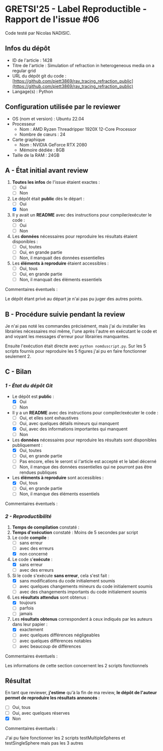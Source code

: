 # GRETSI'25 - Label Reproductible - Rapport de l'issue #06

Code testé par Nicolas NADISIC.

## Infos du dépôt

* ID de l'article : 1428
* Titre de l'article : Simulation of refraction in heterogeneous media on a regular grid
* URL du dépôt git du code : [https://github.com/piett3869/ray_tracing_refraction_public](https://github.com/piett3869/ray_tracing_refraction_public)
* Langage(s) : Python

## Configuration utilisée par le reviewer

* OS (nom et version) : Ubuntu 22.04
* Processeur
  * Nom : AMD Ryzen Threadripper 1920X 12-Core Processor
  * Nombre de cœurs : 24
* Carte graphique
  * Nom : NVIDIA GeForce RTX 2080
  * Mémoire dédiée : 8GB
* Taille de la RAM : 24GB

## A - État initial avant review

1. **Toutes les infos** de l'issue étaient exactes :
   * [ ] Oui
   * [ ] Non
2. Le dépôt était **public** dès le départ :
   * [ ] Oui
   * [x] Non
3. Il y avait un **README** avec des instructions pour compiler/exécuter le code :
   * [ ] Oui
   * [ ] Non
4. Les **données** nécessaires pour reproduire les résultats étaient disponibles :
   * [ ] Oui, toutes
   * [ ] Oui, en grande partie
   * [ ] Non, il manquait des données essentielles
5. Les **éléments à reproduire** étaient accessibles :
   * [ ] Oui, tous
   * [ ] Oui, en grande partie
   * [ ] Non, il manquait des éléments essentiels

Commentaires éventuels :

Le dépôt étant privé au départ je n'ai pas pu juger des autres points.

## B - Procédure suivie pendant la review

Je n'ai pas noté les commandes précisément, mais j'ai du installer les librairies nécessaires moi même, l'une après l'autre en exécutant le code et and voyant les messages d'erreur pour librairies manquantes.

Ensuite l'exécution était directe avec `python nomduscript.py`. Sur les 5 scripts fournis pour reproduire les 5 figures j'ai pu en faire fonctionner seulement 2.

## C - Bilan

### _1 - État du dépôt Git_

* Le dépôt est **public** :
  * [x] Oui
  * [ ] Non
* Il y a un **README** avec des instructions pour compiler/exécuter le code :
  * [ ] Oui, et elles sont exhaustives
  * [ ] Oui, avec quelques détails mineurs qui manquent
  * [x] Oui, avec des informations importantes qui manquent
  * [ ] Non
* Les **données** nécessaires pour reproduire les résultats sont disponibles publiquement :
  * [x] Oui, toutes
  * [ ] Oui, en grande partie
  * [ ] Pas encore, elles le seront si l'article est accepté et le label décerné
  * [ ] Non, il manque des données essentielles qui ne pourront pas être rendues publiques
* Les **éléments à reproduire** sont accessibles :
  * [x] Oui, tous
  * [ ] Oui, en grande partie
  * [ ] Non, il manque des éléments essentiels

Commentaires éventuels : 

### _2 - Reproductibilité_

1. **Temps de compilation** constaté :
2. **Temps d'exécution** constaté : Moins de 5 secondes par script
3. Le code **compile** :
   * [ ] sans erreur
   * [ ] avec des erreurs
   * [x] non concerné
4. Le code s'**exécute** :
   * [x] sans erreur
   * [ ] avec des erreurs
5. Si le code s'exécute **sans erreur**, cela s'est fait :
   * [x] sans modifications du code initialement soumis
   * [ ] avec quelques changements mineurs du code initialement soumis
   * [ ] avec des changements importants du code initialement soumis
6. Les **résultats attendus** sont obtenus :
   * [x] toujours
   * [ ] parfois
   * [ ] jamais
7. Les **résultats obtenus** correspondent à ceux indiqués par les auteurs dans leur papier :
   * [x] exactement
   * [ ] avec quelques différences négligeables
   * [ ] avec quelques différences notables
   * [ ] avec beaucoup de différences

Commentaires éventuels :

Les informations de cette section concernent les 2 scripts fonctionnels 

## Résultat

En tant que reviewer, **j'estime** qu'à la fin de ma review, **le dépôt de l'auteur permet de reproduire les résultats annoncés** :

* [ ] Oui, tous
* [ ] Oui, avec quelques réserves
* [x] Non

Commentaires éventuels :

J'ai pu faire fonctionner les 2 scripts testMultipleSpheres et testSingleSphere mais pas les 3 autres
